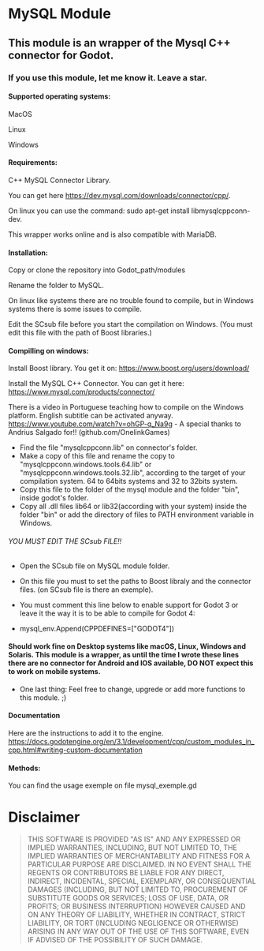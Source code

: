 # MySQL Module 

## This module is an wrapper of the Mysql C++ connector for Godot. 

### If you use this module, let me know it. Leave a star. 

#### Supported operating systems:
MacOS

Linux

Windows

#### Requirements: 

C++ MySQL Connector Library. 

You can get here https://dev.mysql.com/downloads/connector/cpp/. 

On linux you can use the command: sudo apt-get install libmysqlcppconn-dev.

This wrapper works online and is also compatible with MariaDB.
   
#### Installation: 

Copy or clone the repository into Godot_path/modules

Rename the folder to MySQL.

On linux like systems there are no trouble found to compile, but in Windows systems there is some issues to compile. 

Edit the SCsub file before you start the compilation on Windows. (You must edit this file with the path of Boost libraries.)

#### Compilling on windows:

Install Boost library. You get it on:
https://www.boost.org/users/download/


Install the MySQL C++ Connector. You can get it here:
https://www.mysql.com/products/connector/

There is a video in Portuguese teaching how to compile on the Windows platform.
English subtitle can be activated anyway.
https://www.youtube.com/watch?v=ohGP-q_Na9g - A special thanks to Andrius Salgado for!! (github.com/OnelinkGames) 


- Find the file "mysqlcppconn.lib" on connector's folder.
- Make a copy of this file and rename the copy to "mysqlcppconn.windows.tools.64.lib" or "mysqlcppconn.windows.tools.32.lib",   according to the target of your compilation system. 64 to 64bits systems and 32 to 32bits system.
- Copy this file to the folder of the mysql module and the folder "bin", inside godot's folder. 
- Copy all .dll files lib64 or lib32(according with your system) inside the folder "bin" or add the directory of files to       PATH environment variable in Windows.


######        YOU MUST EDIT THE SCsub FILE!!
- Open the SCsub file on MySQL module folder.
- On this file you must to set the paths to Boost libraly and the connector files. (on SCsub file is there an exemple).
- You must comment this line below to enable support for Godot 3 or leave it the way it is to be able to compile for Godot 4:

- mysql_env.Append(CPPDEFINES=["GODOT4"])

#### Should work fine on Desktop systems like macOS, Linux, Windows and Solaris. This module is a wrapper, as until the time I wrote these lines there are no connector for Android and IOS available, DO NOT expect this to work on mobile systems. 

- One last thing: Feel free to change, upgrede or add more functions to this module. ;)

####  Documentation
Here are the instructions to add it to the engine.
https://docs.godotengine.org/en/3.1/development/cpp/custom_modules_in_cpp.html#writing-custom-documentation


#### Methods: 

You can find the usage exemple on file mysql_exemple.gd

# Disclaimer

> THIS SOFTWARE IS PROVIDED "AS IS" AND ANY EXPRESSED OR IMPLIED WARRANTIES, INCLUDING, BUT NOT LIMITED TO, THE IMPLIED WARRANTIES OF MERCHANTABILITY AND FITNESS FOR A PARTICULAR PURPOSE ARE DISCLAIMED. IN NO EVENT SHALL THE REGENTS OR CONTRIBUTORS BE LIABLE FOR ANY DIRECT, INDIRECT, INCIDENTAL, SPECIAL, EXEMPLARY, OR CONSEQUENTIAL DAMAGES (INCLUDING, BUT NOT LIMITED TO, PROCUREMENT OF SUBSTITUTE GOODS OR SERVICES; LOSS OF USE, DATA, OR PROFITS; OR BUSINESS INTERRUPTION)
HOWEVER CAUSED AND ON ANY THEORY OF LIABILITY, WHETHER IN CONTRACT, STRICT LIABILITY, OR TORT (INCLUDING NEGLIGENCE OR OTHERWISE) ARISING IN ANY WAY OUT OF THE USE OF THIS SOFTWARE, EVEN IF ADVISED OF THE POSSIBILITY OF SUCH DAMAGE.


